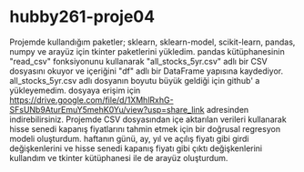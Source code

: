 # hubby261-proje04
Projemde kullandığım paketler; sklearn, sklearn-model, scikit-learn, pandas, numpy ve arayüz için tkinter paketlerini yükledim.
pandas kütüphanesinin "read_csv" fonksiyonunu kullanarak "all_stocks_5yr.csv" adlı bir CSV dosyasını okuyor ve içeriğini "df" adlı bir DataFrame yapısına kaydediyor. 
all_stocks_5yr.csv adlı dosyanın boyutu büyük geldiği için github' a yükleyemedim. dosyaya erişim için https://drive.google.com/file/d/1XMhlRxhG-SFsUNb9AturEmuY5mehK0Yu/view?usp=share_link adresinden indirebilirsiniz.
Projemde CSV dosyasından içe aktarılan verileri kullanarak hisse senedi kapanış fiyatlarını tahmin etmek için bir doğrusal regresyon modeli oluşturdum.
haftanın günü, ay, yıl ve açılış fiyatı gibi girdi değişkenlerini ve hisse senedi kapanış fiyatı gibi çıktı değişkenlerini kullandım ve tkinter kütüphanesi ile de arayüz oluşturdum.
